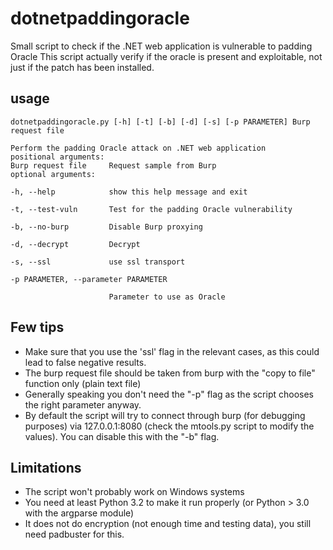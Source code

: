 dotnetpaddingoracle
===================

Small script to check if the .NET web application is vulnerable to padding Oracle
This script actually verify if the oracle is present and exploitable, not just if the patch has been installed.

usage
------
    dotnetpaddingoracle.py [-h] [-t] [-b] [-d] [-s] [-p PARAMETER] Burp request file
  
    Perform the padding Oracle attack on .NET web application
    positional arguments:
    Burp request file     Request sample from Burp
    optional arguments:
  
    -h, --help            show this help message and exit
    
    -t, --test-vuln       Test for the padding Oracle vulnerability
    
    -b, --no-burp         Disable Burp proxying
    
    -d, --decrypt         Decrypt
    
    -s, --ssl             use ssl transport
    
    -p PARAMETER, --parameter PARAMETER
    
                          Parameter to use as Oracle

Few tips
---------

 * Make sure that you use the 'ssl' flag in the relevant cases, as this could lead to false negative results.
 * The burp request file should be taken from burp with the "copy to file" function only (plain text file)
 * Generally speaking you don't need the "-p" flag as the script chooses the right parameter anyway.
 * By default the script will try to connect through burp (for debugging purposes) via 127.0.0.1:8080 (check the mtools.py script to modify the values). You can disable this with the "-b" flag.

Limitations
------------
 * The script won't probably work on Windows systems
 * You need at least Python 3.2 to make it run properly (or Python > 3.0 with the argparse module)
 * It does not do encryption (not enough time and testing data), you still need padbuster for this.
